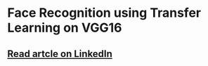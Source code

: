 # Face Recognition using Transfer Learning on VGG16
## [Read artcle on LinkedIn](http://github.com) 


